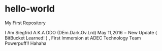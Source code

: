 # hello-world
My First Repository

I Am Siegfrid A.K.A  DDO  (DEm.Dark.Ov.Lrd)
May 11,2016 = New Update ( BitBucket Learned! ) , First Immersion at ADEC Technology Team Powerpuff!! Hahaha
